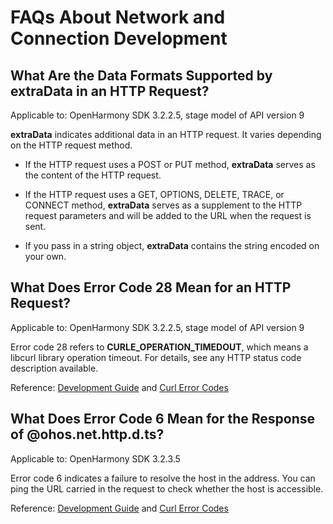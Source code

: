 # FAQs About Network and Connection Development



## What Are the Data Formats Supported by extraData in an HTTP Request?

Applicable to: OpenHarmony SDK 3.2.2.5, stage model of API version 9

**extraData** indicates additional data in an HTTP request. It varies depending on the HTTP request method.

- If the HTTP request uses a POST or PUT method, **extraData** serves as the content of the HTTP request.

- If the HTTP request uses a GET, OPTIONS, DELETE, TRACE, or CONNECT method, **extraData** serves as a supplement to the HTTP request parameters and will be added to the URL when the request is sent.

- If you pass in a string object, **extraData** contains the string encoded on your own.

## What Does Error Code 28 Mean for an HTTP Request?

Applicable to: OpenHarmony SDK 3.2.2.5, stage model of API version 9

Error code 28 refers to **CURLE_OPERATION_TIMEDOUT**, which means a libcurl library operation timeout. For details, see any HTTP status code description available.

Reference: [Development Guide](https://gitee.com/openharmony/docs/blob/master/en/application-dev/reference/apis/js-apis-http.md#httpresponse) and [Curl Error Codes](https://curl.se/libcurl/c/libcurl-errors.html)

## What Does Error Code 6 Mean for the Response of \@ohos.net.http.d.ts?

Applicable to: OpenHarmony SDK 3.2.3.5

Error code 6 indicates a failure to resolve the host in the address. You can ping the URL carried in the request to check whether the host is accessible.

Reference: [Development Guide](https://gitee.com/openharmony/docs/blob/master/en/application-dev/reference/apis/js-apis-http.md#httpresponse) and [Curl Error Codes](https://curl.se/libcurl/c/libcurl-errors.html)
